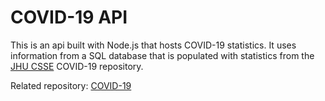 # COVID-19 API

This is an api built with Node.js that hosts COVID-19 statistics. It uses information from a SQL database that is populated with statistics from the [JHU CSSE](https://github.com/CSSEGISandData/COVID-19) COVID-19 repository.

Related repository: [COVID-19](https://github.com/darlose04/COVID-19)
